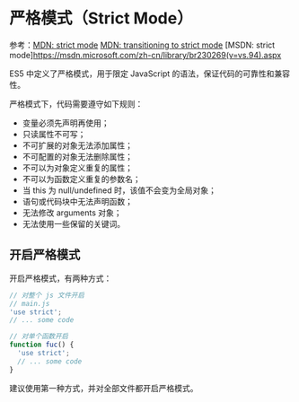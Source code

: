严格模式（Strict Mode）
====

参考：[MDN: strict mode](https://developer.mozilla.org/zh-CN/docs/Web/JavaScript/Reference/Strict_mode)
[MDN: transitioning to strict mode](https://developer.mozilla.org/zh-CN/docs/Web/JavaScript/Reference/Strict_mode/Transitioning_to_strict_mode)
[MSDN: strict mode]<https://msdn.microsoft.com/zh-cn/library/br230269(v=vs.94).aspx>

ES5 中定义了严格模式，用于限定 JavaScript 的语法，保证代码的可靠性和兼容性。

严格模式下，代码需要遵守如下规则：

+ 变量必须先声明再使用；
+ 只读属性不可写；
+ 不可扩展的对象无法添加属性；
+ 不可配置的对象无法删除属性；
+ 不可以为对象定义重复的属性；
+ 不可以为函数定义重复的参数名；
+ 当 this 为 null/undefined 时，该值不会变为全局对象；
+ 语句或代码块中无法声明函数；
+ 无法修改 arguments 对象；
+ 无法使用一些保留的关键词。

开启严格模式
----

开启严格模式，有两种方式：

```js
// 对整个 js 文件开启
// main.js
'use strict';
// ... some code

// 对单个函数开启
function fuc() {
  'use strict';
  // ... some code
}
```

建议使用第一种方式，并对全部文件都开启严格模式。
